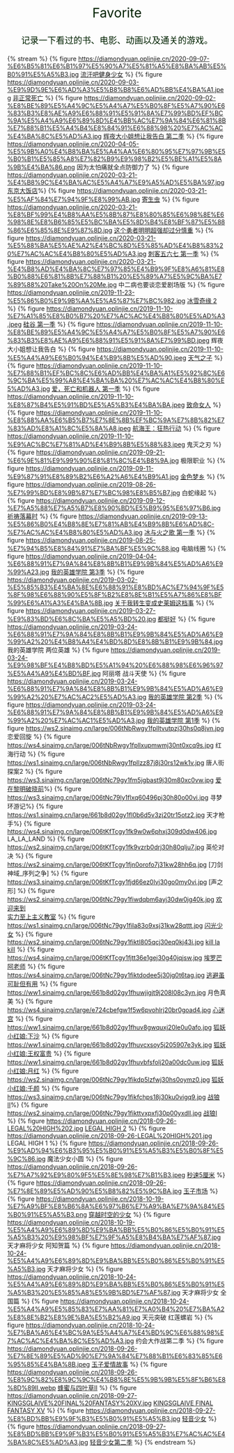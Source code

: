 <p></p>
<center>
<p style="font-size: 30px;color: #020;">Favorite</p>
<p style="font-size: 20px;color: #020;">记录一下看过的书、电影、动画以及通关的游戏。</p>
</center>

{% stream %}
{% figure https://diamondyuan.oplinjie.cn/2020-09-07-%E6%B5%81%E6%B1%97%E5%90%A7%E5%81%A5%E8%BA%AB%E5%B0%91%E5%A5%B3.jpg [流汗吧健身少女](/favorite/2020/08/流汗吧健身少女.html) %}
{% figure https://diamondyuan.oplinjie.cn/2020-09-03-%E9%9D%9E%E6%AD%A3%E5%B8%B8%E6%AD%BB%E4%BA%A1.jpeg [非正常死亡](/favorite/2020/07/非正常死亡.html) %}
{% figure https://diamondyuan.oplinjie.cn/2020-09-02-%E8%BE%89%E5%A4%9C%E5%A4%A7%E5%B0%8F%E5%A7%90%E6%83%B3%E8%AE%A9%E6%88%91%E5%91%8A%E7%99%BD%EF%BC%9A%E5%A4%A9%E6%89%8D%E4%BB%AC%E7%9A%84%E6%81%8B%E7%88%B1%E5%A4%B4%E8%84%91%E6%88%98%20%E7%AC%AC%E4%BA%8C%E5%AD%A3.jpg [辉夜大小姐想让我告白 第二季](/favorite/2020/08/辉夜大小姐想让我告白_第二季.html) %}
{% figure https://diamondyuan.oplinjie.cn/2020-04-05-%E5%9B%A0%E4%B8%BA%E5%A4%AA%E6%80%95%E7%97%9B%E5%B0%B1%E5%85%A8%E7%82%B9%E9%98%B2%E5%BE%A1%E5%8A%9B%E4%BA%86.png 因为太怕痛就全点防御力了 %}
{% figure https://diamondyuan.oplinjie.cn/2020-03-21-%E4%B8%9C%E4%BA%AC%E5%A4%A7%E9%A5%AD%E5%BA%97.jpg [东京大饭店](/favorite/2020/03/La_Grande_Maison_Tokyo.html)%}
{% figure https://diamondyuan.oplinjie.cn/2020-03-21-%E5%AF%84%E7%94%9F%E8%99%AB.jpg [寄生虫](/favorite/2020/02/寄生虫.html) %}
{% figure https://diamondyuan.oplinjie.cn/2020-03-21-%E8%BF%99%E4%B8%AA%E5%8B%87%E8%80%85%E6%98%8E%E6%98%8E%E8%B6%85%E5%BC%BA%E5%8D%B4%E8%BF%87%E5%88%86%E6%85%8E%E9%87%8D.jpg [这个勇者明明超强却过分慎重](/favorite/2019/12/这个勇者明明超强却过分慎重.html) %}
{% figure https://diamondyuan.oplinjie.cn/2020-03-21-%E5%88%BA%E5%AE%A2%E4%BC%8D%E5%85%AD%E4%B8%83%20%E7%AC%AC%E4%B8%80%E5%AD%A3.jpg [刺客五六七 第一季](/favorite/2020/刺客五六七.html) %}
{% figure https://diamondyuan.oplinjie.cn/2020-03-21-%E4%B8%AD%E4%BA%8C%E7%97%85%E4%B9%9F%E8%A6%81%E8%B0%88%E6%81%8B%E7%88%B1%20%E5%89%A7%E5%9C%BA%E7%89%88%20Take%20On%20Me.jpg 中二病也要谈恋爱剧场版 %}
{% figure https://diamondyuan.oplinjie.cn/2019-11-23-%E5%86%B0%E9%9B%AA%E5%A5%87%E7%BC%982.jpg [冰雪奇缘 2](/favorite/2019/11/frozen_2.html) %}
{% figure https://diamondyuan.oplinjie.cn/2019-11-10-%E7%A1%85%E8%B0%B7%20%E7%AC%AC%E4%B8%80%E5%AD%A3.jpeg [硅谷 第一季]() %}
{% figure https://diamondyuan.oplinjie.cn/2019-11-10-%E8%BE%89%E5%A4%9C%E5%A4%A7%E5%B0%8F%E5%A7%90%E6%83%B3%E8%AE%A9%E6%88%91%E5%91%8A%E7%99%BD.jpeg 辉夜大小姐想让我告白 %}
{% figure https://diamondyuan.oplinjie.cn/2019-11-10-%E5%A4%A9%E6%B0%94%E4%B9%8B%E5%AD%90.jpeg [天气之子]() %}
{% figure https://diamondyuan.oplinjie.cn/2019-11-10-%E7%88%B1%EF%BC%8C%E6%AD%BB%E4%BA%A1%E5%92%8C%E6%9C%BA%E5%99%A8%E4%BA%BA%20%E7%AC%AC%E4%B8%80%E5%AD%A3.jpg [爱，死亡和机器人 第一季]() %}
{% figure https://diamondyuan.oplinjie.cn/2019-11-10-%E8%87%B4%E5%91%BD%E5%A5%B3%E4%BA%BA.jpeg [致命女人]() %}
{% figure https://diamondyuan.oplinjie.cn/2019-11-10-%E8%88%AA%E6%B5%B7%E7%8E%8B%EF%BC%9A%E7%8B%82%E7%83%AD%E8%A1%8C%E5%8A%A8.jpeg [航海王：狂热行动]() %}
{% figure https://diamondyuan.oplinjie.cn/2019-11-10-%E9%AC%BC%E7%81%AD%E4%B9%8B%E5%88%83.jpeg 鬼灭之刃 %}
{% figure https://diamondyuan.oplinjie.cn/2019-09-21-%E6%9E%81%E9%99%90%E8%81%8C%E4%B8%9A.jpg 极限职业 %}
{% figure https://diamondyuan.oplinjie.cn/2019-09-11-%E9%87%91%E8%89%B2%E6%A2%A6%E4%B9%A1.jpg [金色梦乡](/favorite/golden_slumber.html) %}
{% figure https://diamondyuan.oplinjie.cn/2019-08-26-%E7%99%BD%E8%9B%87%E7%BC%98%E8%B5%B7.jpg 白蛇缘起 %}
{% figure https://diamondyuan.oplinjie.cn/2019-09-12-%E7%A5%88%E7%A5%B7%E8%90%BD%E5%B9%95%E6%97%B6.jpg [祈祷落幕时](/favorite/the_crimes_that_bind.html) %}
{% figure https://diamondyuan.oplinjie.cn/2019-09-13-%E5%86%B0%E4%B8%8E%E7%81%AB%E4%B9%8B%E6%AD%8C-%E7%AC%AC%E4%B8%80%E5%AD%A3.jpg [冰与火之歌 第一季](/favorite/game_of_thrones/s1.html) %}
{% figure https://diamondyuan.oplinjie.cn/2019-08-25-%E7%94%B5%E8%84%91%E7%BA%BF%E5%9C%88.jpg 电脑线圈 %}
{% figure https://diamondyuan.oplinjie.cn/2019-04-04-%E6%88%91%E7%9A%84%E8%8B%B1%E9%9B%84%E5%AD%A6%E9%99%A23.jpg [我的英雄学院 第3季](./my_hero.html) %}
{% figure https://diamondyuan.oplinjie.cn/2019-03-02-%E5%85%B3%E4%BA%8E%E6%88%91%E8%BD%AC%E7%94%9F%E5%8F%98%E6%88%90%E5%8F%B2%E8%8E%B1%E5%A7%86%E8%BF%99%E6%A1%A3%E4%BA%8B.jpg [关于我转生变成史莱姆这档事](/favorite/that_time_i_got_reincarnated_as_a_slime.html) %}
{% figure https://diamondyuan.oplinjie.cn/2019-03-27-%E9%83%BD%E6%8C%BA%E5%A5%BD%20.jpg [都挺好](/favorite/all_is_well.html) %}
{% figure https://diamondyuan.oplinjie.cn/2019-03-24-%E6%88%91%E7%9A%84%E8%8B%B1%E9%9B%84%E5%AD%A6%E9%99%A2%20%E4%B8%A4%E4%BD%8D%E8%8B%B1%E9%9B%84.jpg 我的英雄学院 两位英雄 %}
{% figure https://diamondyuan.oplinjie.cn/2019-03-24-%E9%98%BF%E4%B8%BD%E5%A1%94%20%E6%88%98%E6%96%97%E5%A4%A9%E4%BD%BF.jpg 阿丽塔 战斗天使 %}
{% figure https://diamondyuan.oplinjie.cn/2019-03-24-%E6%88%91%E7%9A%84%E8%8B%B1%E9%9B%84%E5%AD%A6%E9%99%A2%20%E7%AC%AC2%E5%AD%A3.jpg [我的英雄学院 第2季](https://movie.douban.com/subject/26827706/) %}
{% figure https://diamondyuan.oplinjie.cn/2019-03-24-%E6%88%91%E7%9A%84%E8%8B%B1%E9%9B%84%E5%AD%A6%E9%99%A2%20%E7%AC%AC1%E5%AD%A3.jpg [我的英雄学院 第1季](https://movie.douban.com/subject/26653375/) %}
{% figure https://ws2.sinaimg.cn/large/006tNbRwgy1fplltvutpzj30hs0q8jvn.jpg 恋爱回旋 %}
{% figure https://ws4.sinaimg.cn/large/006tNbRwgy1fpllxupmwmj30nt0xcq9s.jpg 红海行动 %}
{% figure https://ws1.sinaimg.cn/large/006tNbRwgy1fpllzz87j8j30rs12wk1v.jpg 唐人街探案2 %}
{% figure https://ws3.sinaimg.cn/large/006tNc79gy1fm5jgbast9j30m80xc0vw.jpg  [爱在黎明破晓前](/favorite/before_sunrise.html)%}
{% figure https://ws3.sinaimg.cn/large/006tNc79ly1flxq60496pj30h80o00vi.jpg  寻梦环游记%}
{% figure https://ws1.sinaimg.cn/large/661b8d02gy1fl0b6d5v3zj20tr15otz2.jpg  天才枪手%}
{% figure https://ws4.sinaimg.cn/large/006tKfTcgy1fk9w0w6phxj309d0dw406.jpg LA_LA_LAND %}
{% figure https://ws2.sinaimg.cn/large/006tKfTcgy1fk9vzrb0drj30h80qlju7.jpg 英伦对决 %}
{% figure https://ws2.sinaimg.cn/large/006tKfTcgy1fjn0orofo7j31kw28hh6q.jpg [刀剑神域_序列之争] %}
{% figure https://ws3.sinaimg.cn/large/006tKfTcgy1fjd66ez0lvj30go0my0vi.jpg [声之形] %}
{% figure https://ws2.sinaimg.cn/large/006tNc79gy1fiwdqbm6ayj30dw0jg40k.jpg [欢迎来到<br>实力至上主义教室](https://movie.douban.com/subject/27034595/) %}
{% figure https://ws1.sinaimg.cn/large/006tNc79gy1fila83o9xsj31kw28qttt.jpg [闪光少女](https://movie.douban.com/subject/26790961/) %}
{% figure https://ws2.sinaimg.cn/large/006tNc79gy1fiktl805qcj30eq0kj43i.jpg [kill la kill](/favorite/kill_la_kill.html) %}
{% figure https://ws4.sinaimg.cn/large/006tKfTcgy1fjtt36e1gej30g40jqjsw.jpg [埃罗芒阿老师](/favorite/eromanga_sensei.html) %}
{% figure https://ws4.sinaimg.cn/large/006tNc79gy1fiktdodee5j30jg0t6tag.jpg [逃避虽可耻但有用](https://movie.douban.com/subject/26816519/) %}
{% figure https://ww1.sinaimg.cn/large/661b8d02gy1fhuwjigjt9j208l08c3yn.jpg 月色真美 %}
{% figure https://ws4.sinaimg.cn/large/e724cbefgw1f5w6pvohlrj20br0goad4.jpg [心迷宫](https://movie.douban.com/subject/25917973/) %}
{% figure https://ww1.sinaimg.cn/large/661b8d02gy1fhuv8gwquxj20le0u0afo.jpg [狐妖小红娘:下沙](https://movie.douban.com/subject/26685413/) %}
{% figure https://ww1.sinaimg.cn/large/661b8d02gy1fhuvcxsoy5j205907e3yk.jpg [狐妖小红娘:王权富贵](https://movie.douban.com/subject/26946612/) %}
{% figure https://ww1.sinaimg.cn/large/661b8d02gy1fhuvbfsfolj20a00dc0uw.jpg [狐妖小红娘:月红](https://movie.douban.com/subject/26972694/) %}
{% figure https://ws2.sinaimg.cn/large/006tNc79gy1fikdp5lzfwj30hs0oymz0.jpg [狐妖小红娘:千颜](https://movie.douban.com/subject/27101874/) %}
{% figure https://ws3.sinaimg.cn/large/006tNc79gy1fikfchps18j30ku0vigq9.jpg [战狼Ⅱ](https://movie.douban.com/subject/26363254/)%}
{% figure https://ws2.sinaimg.cn/large/006tNc79gy1fikttvxpxfj30p00yxdll.jpg [战狼Ⅰ](https://movie.douban.com/subject/24753810/) %}
{% figure https://diamondyuan.oplinjie.cn/2018-09-26-LEGAL%20HIGH%202.jpg [LEGAL HIGH 2](https://movie.douban.com/subject/23997724/) %}
{% figure https://diamondyuan.oplinjie.cn/2018-09-26-LEGAL%20HIGH%201.jpg LEGAL HIGH 1 %}
{% figure https://diamondyuan.oplinjie.cn/2018-09-26-%E9%AD%94%E6%B3%95%E5%B0%91%E5%A5%B3%E5%B0%8F%E5%9C%86.jpg 魔法少女小圆 %}
{% figure https://diamondyuan.oplinjie.cn/2018-09-26-%E7%A7%92%E9%80%9F5%E5%8E%98%E7%B1%B3.jpeg [秒速5厘米](https://movie.douban.com/subject/2043546/) %}
{% figure https://diamondyuan.oplinjie.cn/2018-09-26-%E7%8E%89%E5%AD%90%E5%B8%82%E5%9C%BA.jpg [玉子市场](https://movie.douban.com/subject/20514713/) %}
{% figure https://diamondyuan.oplinjie.cn/2018-10-19-%E7%A9%BF%E8%B6%8A%E6%97%B6%E7%A9%BA%E7%9A%84%E5%B0%91%E5%A5%B3.png [穿越时空的少女](https://movie.douban.com/subject/1937946/) %}
{% figure https://diamondyuan.oplinjie.cn/2018-10-19-%E5%A4%A9%E6%89%8D%E9%BA%BB%E5%B0%86%E5%B0%91%E5%A5%B3%20%E9%98%BF%E7%9F%A5%E8%B4%BA%E7%AF%87.jpg 天才麻将少女 阿知贺篇 %}
{% figure https://diamondyuan.oplinjie.cn/2018-10-24-%E5%A4%A9%E6%89%8D%E9%BA%BB%E5%B0%86%E5%B0%91%E5%A5%B3.jpg 天才麻将少女 %}
{% figure https://diamondyuan.oplinjie.cn/2018-10-24-%E5%A4%A9%E6%89%8D%E9%BA%BB%E5%B0%86%E5%B0%91%E5%A5%B3%20%E5%85%A8%E5%9B%BD%E7%AF%87.jpg 天才麻将少女 全国篇 %}
{% figure https://diamondyuan.oplinjie.cn/2018-10-24-%E5%A4%A9%E5%85%83%E7%AA%81%E7%A0%B4%20%E7%BA%A2%E8%8E%B2%E8%9E%BA%E5%B2%A9.jpg 天元突破 红莲螺岩 %}
{% figure https://diamondyuan.oplinjie.cn/2018-10-24-%E7%BA%A6%E4%BC%9A%E5%A4%A7%E4%BD%9C%E6%88%98%E7%AC%AC%E4%BA%8C%E5%AD%A3.jpg 约会大作战第二季 %}
{% figure https://diamondyuan.oplinjie.cn/2018-09-26-%E7%8E%89%E5%AD%90%E7%9A%84%E7%88%B1%E6%83%85%E6%95%85%E4%BA%8B.jpeg [玉子爱情故事](https://movie.douban.com/subject/25796222/) %}
{% figure https://diamondyuan.oplinjie.cn/2018-09-26-%E8%9C%82%E8%9C%9C%E4%B8%8E%E5%9B%9B%E5%8F%B6%E8%8D%89II.webp [蜂蜜与四叶草II](https://movie.douban.com/subject/1892335/) %}
{% figure https://diamondyuan.oplinjie.cn/2018-09-27-KINGSGLAIVE%20FINAL%20FANTASY%20XV.jpg [KINGSGLAIVE FINAL FANTASY XV](https://movie.douban.com/subject/26762709/) %}
{% figure https://diamondyuan.oplinjie.cn/2018-09-27-%E8%BD%BB%E9%9F%B3%E5%B0%91%E5%A5%B3.jpg [轻音少女](https://movie.douban.com/subject/3681349/) %}
{% figure https://diamondyuan.oplinjie.cn/2018-09-27-%E8%BD%BB%E9%9F%B3%E5%B0%91%E5%A5%B3%E7%AC%AC%E4%BA%8C%E5%AD%A3.jpg [轻音少女第二季](https://movie.douban.com/subject/4223466/) %}
{% endstream %}
